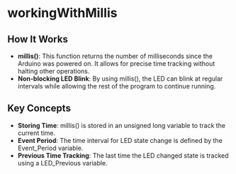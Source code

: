 # workingWithMillis
## How It Works
- **millis()**: This function returns the number of milliseconds since the Arduino was powered on. It allows for precise time tracking without halting other operations.
- **Non-blocking LED Blink**: By using millis(), the LED can blink at regular intervals while allowing the rest of the program to continue running.
## Key Concepts
- **Storing Time**: millis() is stored in an unsigned long variable to track the current time.
- **Event Period**: The time interval for LED state change is defined by the Event_Period variable.
- **Previous Time Tracking**: The last time the LED changed state is tracked using a LED_Previous variable.
